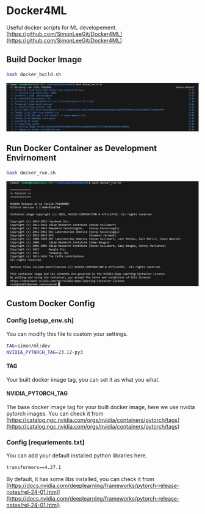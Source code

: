 # Docker4ML

Useful docker scripts for ML developement.
[https://github.com/SimonLeeGit/Docker4ML](https://github.com/SimonLeeGit/Docker4ML)

## Build Docker Image

```bash
bash docker_build.sh
```

![build_docker](build_docker.png)

## Run Docker Container as Development Envirnoment

```bash
bash docker_run.sh
```

![run_docker](run_docker.png)

## Custom Docker Config

### Config [setup_env.sh]

You can modify this file to custom your settings.

```bash
TAG=simon/ml:dev
NVIDIA_PYTORCH_TAG=23.12-py3
```

#### TAG

Your built docker image tag, you can set it as what you what.

#### NVIDIA_PYTORCH_TAG

The base docker image tag for your built docker image, here we use nvidia pytorch images.
You can check it from [https://catalog.ngc.nvidia.com/orgs/nvidia/containers/pytorch/tags](https://catalog.ngc.nvidia.com/orgs/nvidia/containers/pytorch/tags)

### Config [requriements.txt]

You can add your default installed python libraries here.

```txt
transformers==4.27.1
```

By default, it has some libs installed, you can check it from [https://docs.nvidia.com/deeplearning/frameworks/pytorch-release-notes/rel-24-01.html](https://docs.nvidia.com/deeplearning/frameworks/pytorch-release-notes/rel-24-01.html)

